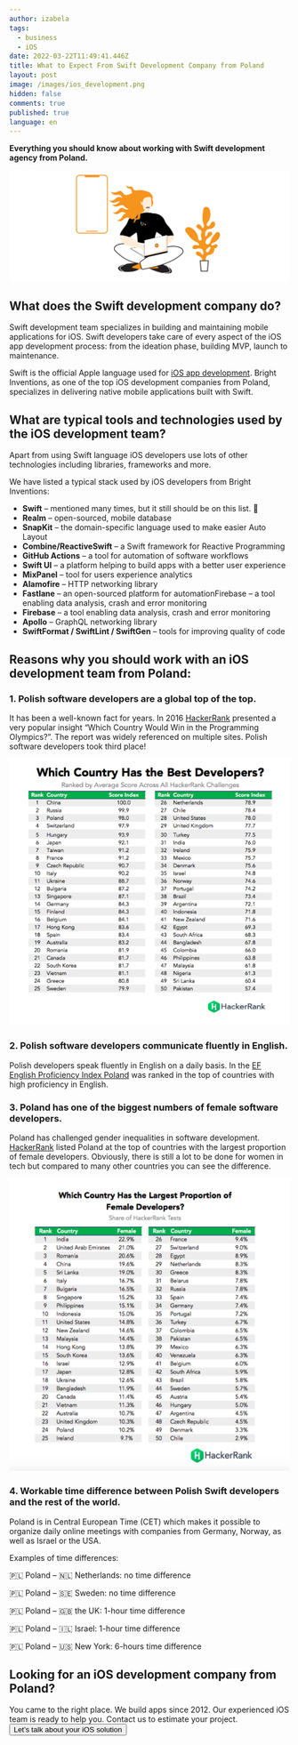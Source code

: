 ```yaml
---
author: izabela
tags:
  - business
  - iOS
date: 2022-03-22T11:49:41.446Z
title: What to Expect From Swift Development Company from Poland
layout: post
image: /images/ios_development.png
hidden: false
comments: true
published: true
language: en
---
```

**Everything you should know about working with Swift development agency from Poland.**

![iOS development Poland](../../static/images/ios_development.png "")

## What does the Swift development company do?

Swift development team specializes in building and maintaining mobile applications for iOS. Swift developers take care of every aspect of the iOS app development process: from the ideation phase, building MVP, launch to maintenance. 

Swift is the official Apple language used for [iOS app development](/our-areas/mobile-app-development). Bright Inventions, as one of the top iOS development companies from Poland, specializes in delivering native mobile applications built with Swift.

## What are typical tools and technologies used by the iOS development team?

Apart from using Swift language iOS developers use lots of other technologies including libraries, frameworks and more.

We have listed a typical stack used by iOS developers from Bright Inventions:

* **Swift** – mentioned many times, but it still should be on this list. 🙂
* **Realm** – open-sourced, mobile database
* **SnapKit** – the domain-specific language used to make easier Auto Layout
* **Combine/ReactiveSwift** – a Swift framework for Reactive Programming
* **GitHub Actions** – a tool for automation of software workflows
* **Swift UI** – a platform helping to build apps with a better user experience
* **MixPanel** – tool for users experience analytics
* **Alamofire** – HTTP networking library
* **Fastlane** – an open-sourced platform for automationFirebase – a tool enabling data analysis, crash and error monitoring
* **Firebase** – a tool enabling data analysis, crash and error monitoring
* **Apollo** – GraphQL networking library
* **SwiftFormat / SwiftLint / SwiftGen** – tools for improving quality of code

## Reasons why you should work with an iOS development team from Poland:

### 1. Polish software developers are a global top of the top.

It has been a well-known fact for years. In 2016 [](https://blog.hackerrank.com/which-country-would-win-in-the-programming-olympics/)[HackerRank](https://blog.hackerrank.com/which-country-would-win-in-the-programming-olympics/) presented a very popular insight “Which Country Would Win in the Programming Olympics?”. The report was widely referenced on multiple sites. Polish software developers took third place!

<center>

![HackerRank Polish iOS developers](../../static/images/hackerrank_polish_developers.png "")

</center>

### 2. Polish software developers communicate fluently in English.

Polish developers speak fluently in English on a daily basis. In the [EF English Proficiency Index Poland](https://www.ef.com/assetscdn/WIBIwq6RdJvcD9bc8RMd/cefcom-epi-site/reports/2021/ef-epi-2021-english.pdf) was ranked in the top of countries with high proficiency in English.

### 3. Poland has one of the biggest numbers of female software developers.

Poland has challenged gender inequalities in software development. [HackerRank](https://blog.hackerrank.com/which-countries-have-the-most-skilled-female-developers/) listed Poland at the top of countries with the largest proportion of female developers. Obviously, there is still a lot to be done for women in tech but compared to many other countries you can see the difference. 

<center>

![female software developers Poland](../../static/images/female_developers_hackerrank.png "")

</center>

### 4. Workable time difference between Polish Swift developers and the rest of the world.

Poland is in Central European Time (CET) which makes it possible to organize daily online meetings with companies from Germany, Norway, as well as Israel or the USA.

Examples of time differences:

🇵🇱 Poland – 🇳🇱 Netherlands: no time difference

🇵🇱 Poland – 🇸🇪 Sweden: no time difference

🇵🇱 Poland – 🇬🇧 the UK: 1-hour time difference

🇵🇱 Poland – 🇮🇱 Israel: 1-hour time difference

🇵🇱 Poland – 🇺🇸 New York: 6-hours time difference

<div className="block-button"><h2>Looking for an iOS development company from Poland? </h2><div>You came to the right place. We build apps since 2012. Our experienced iOS team is ready to help you. Contact us to estimate your project.</div><a href="/start-project"><button>Let’s talk about your iOS solution</button></a></div>
